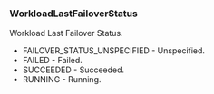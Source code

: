 ### WorkloadLastFailoverStatus
Workload Last Failover Status.

- FAILOVER_STATUS_UNSPECIFIED - Unspecified.
- FAILED - Failed.
- SUCCEEDED - Succeeded.
- RUNNING - Running.
